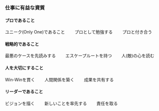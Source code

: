 ### 仕事に有益な資質

#### プロであること

ユニーク(Only One)であること　　
プロとして勉強する　　
プロと付き合う　　

#### 戦略的であること

最悪のケースを先読みする　　
エスケープルートを持つ　　
人(敵)の心を読む　　

#### 人を大切にすること

Win-Winを貫く　　
人間関係を築く　　
成果を共有する　　

#### リーダーであること

ビジョンを描く　　
新しいことを率先する　　
責任を取る　　

